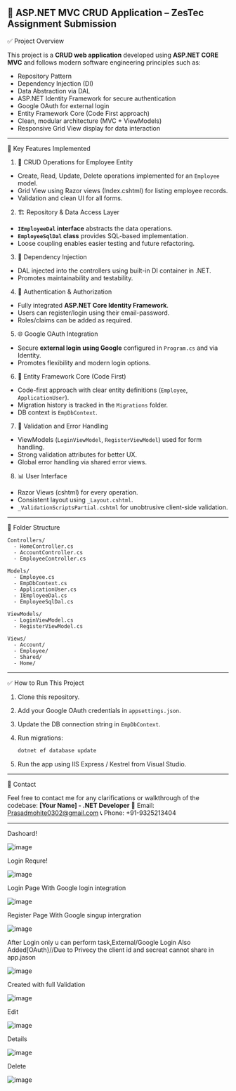 

## 🚀 ASP.NET MVC CRUD Application – ZesTec Assignment Submission

 ✅ Project Overview

This project is a **CRUD web application** developed using **ASP.NET CORE MVC** and follows modern software engineering principles such as:

* Repository Pattern
* Dependency Injection (DI)
* Data Abstraction via DAL
* ASP.NET Identity Framework for secure authentication
* Google OAuth for external login
* Entity Framework Core (Code First approach)
* Clean, modular architecture (MVC + ViewModels)
* Responsive Grid View display for data interaction

---

 🧩 Key Features Implemented

 1. 🔁 CRUD Operations for Employee Entity

* Create, Read, Update, Delete operations implemented for an `Employee` model.
* Grid View using Razor views (Index.cshtml) for listing employee records.
* Validation and clean UI for all forms.

 2. 🏗 Repository & Data Access Layer

* **`IEmployeeDal` interface** abstracts the data operations.
* **`EmployeeSqlDal` class** provides SQL-based implementation.
* Loose coupling enables easier testing and future refactoring.

3. 🧬 Dependency Injection

* DAL injected into the controllers using built-in DI container in .NET.
* Promotes maintainability and testability.

4. 🔐 Authentication & Authorization

* Fully integrated **ASP.NET Core Identity Framework**.
* Users can register/login using their email-password.
* Roles/claims can be added as required.

 5. 🌐 Google OAuth Integration

* Secure **external login using Google** configured in `Program.cs` and via Identity.
* Promotes flexibility and modern login options.

6. 📁 Entity Framework Core (Code First)

* Code-first approach with clear entity definitions (`Employee`, `ApplicationUser`).
* Migration history is tracked in the `Migrations` folder.
* DB context is `EmpDbContext`.

 7. 🧪 Validation and Error Handling

* ViewModels (`LoginViewModel`, `RegisterViewModel`) used for form handling.
* Strong validation attributes for better UX.
* Global error handling via shared error views.

8. 📊 User Interface

* Razor Views (cshtml) for every operation.
* Consistent layout using `_Layout.cshtml`.
* `_ValidationScriptsPartial.cshtml` for unobtrusive client-side validation.

---

📂 Folder Structure

```
Controllers/
  - HomeController.cs
  - AccountController.cs
  - EmployeeController.cs

Models/
  - Employee.cs
  - EmpDbContext.cs
  - ApplicationUser.cs
  - IEmployeeDal.cs
  - EmployeeSqlDal.cs

ViewModels/
  - LoginViewModel.cs
  - RegisterViewModel.cs

Views/
  - Account/
  - Employee/
  - Shared/
  - Home/
```

---

 ✅ How to Run This Project

1. Clone this repository.
2. Add your Google OAuth credentials in `appsettings.json`.
3. Update the DB connection string in `EmpDbContext`.
4. Run migrations:

   ```bash
   dotnet ef database update
   ```
5. Run the app using IIS Express / Kestrel from Visual Studio.

---


📧 Contact

Feel free to contact me for any clarifications or walkthrough of the codebase:
**\[Your Name] - .NET Developer**
📧 Email: Prasadmohite0302@gmail.com
📞 Phone: +91-9325213404

---
Dashoard!

![image](https://github.com/user-attachments/assets/d48c4021-7d57-42f9-b392-af4350f75ad7)

Login Requre!

![image](https://github.com/user-attachments/assets/5c593c8c-a07a-4f44-86f1-50e0884109ae)

Login Page With Google login integration

![image](https://github.com/user-attachments/assets/682db49e-b867-4678-9bf9-ea772bd0d91a)

Register Page With Google singup intergration

![image](https://github.com/user-attachments/assets/71bd6286-a066-45b5-9bb6-9fa342520121)


After Login only u can perform task,External/Google Login Also Added[OAuth}//Due to Privecy the client id and secreat cannot share in app.jason

![image](https://github.com/user-attachments/assets/ec018770-f177-435d-8cfc-97feac69728c)

Created with full Validation

![image](https://github.com/user-attachments/assets/84aef5e4-7f53-4b0c-a4d9-fa4d9466a1b3)

Edit

![image](https://github.com/user-attachments/assets/90a3579b-37ee-426b-9c80-c8c5d1180cc0)

Details

![image](https://github.com/user-attachments/assets/e2848e4d-3a3c-4481-b6f6-ceb335322527)

Delete

![image](https://github.com/user-attachments/assets/062549e3-ec40-4b85-ab5d-034e131983d4)






